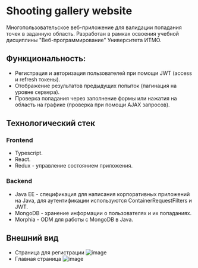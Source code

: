 # Shooting gallery website
Многопользовательское веб-приложение для валидации попадания точек в заданную область. Разработан в рамках освоения учебной дисциплины "Веб-программирование" Университета ИТМО.
## Функциональность:
 - Регистрация и авторизация пользователей при помощи JWT (access и refresh токены).
 - Отображение результатов предыдущих попыток (пагинация на уровне сервера).
 - Проверка попадания через заполнение формы или нажатия на область на графике (проверка при помощи AJAX запросов).
## Технологический стек
### Frontend
 - Typescript.
 - React.
 - Redux - управление состоянием приложения.
### Backend
 - Java EE - спецификация для написания корпоративных приложений на Java, для аутентификации используются ContainerRequestFilters и JWT.
 - MongoDB - хранение информации о пользователях и их попаданиях.
 - Morphia - ODM для работы с MongoDB в Java.
## Внешний вид
 - Страница для регистрации
![image](https://github.com/user-attachments/assets/3cd562ca-5ff0-41b4-a6cc-ddbc95a871e6)
 - Главная страница
![image](https://github.com/user-attachments/assets/29c39afa-db57-4db3-ae1b-f25a124962df)
